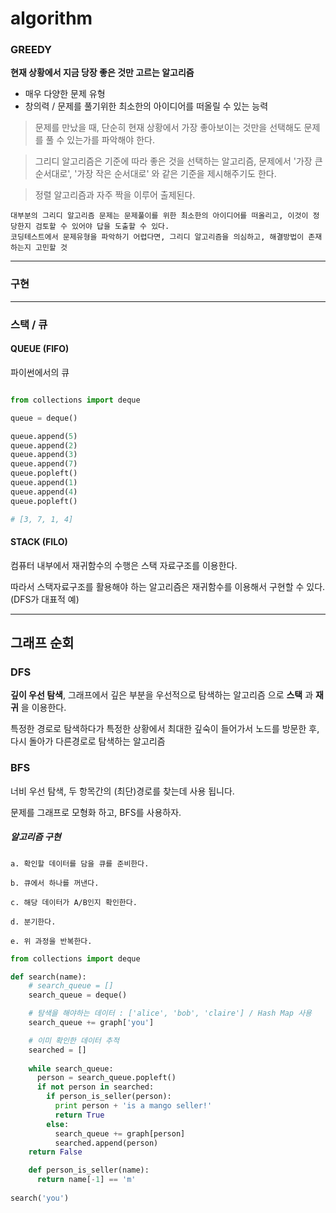 # algorithm

### GREEDY

**현재 상황에서 지금 당장 좋은 것만 고르는 알고리즘**

* 매우 다양한 문제 유형
* 창의력 / 문제를 풀기위한 최소한의 아이디어를 떠올릴 수 있는 능력

> 문제를 만났을 때, 단순히 현재 상황에서 가장 좋아보이는 것만을 선택해도 문제를 풀 수 있는가를 파악해야 한다.

> 그리디 알고리즘은 기준에 따라 좋은 것을 선택하는 알고리즘, 문제에서 '가장 큰 순서대로', '가장 작은 순서대로' 와 같은 기준을 제시해주기도 한다.

> 정렬 알고리즘과 자주 짝을 이루어 출제된다.

```
대부분의 그리디 알고리즘 문제는 문제풀이를 위한 최소한의 아이디어를 떠올리고, 이것이 정당한지 검토할 수 있어야 답을 도출할 수 있다.
코딩테스트에서 문제유형을 파악하기 어렵다면, 그리디 알고리즘을 의심하고, 해결방법이 존재하는지 고민할 것
```

---

### 구현

---

### 스택 / 큐

#### QUEUE (FIFO)
파이썬에서의 큐

```py

from collections import deque

queue = deque()

queue.append(5)
queue.append(2)
queue.append(3)
queue.append(7)
queue.popleft()
queue.append(1)
queue.append(4)
queue.popleft()

# [3, 7, 1, 4]
```

#### STACK (FILO)

컴퓨터 내부에서 재귀함수의 수행은 스택 자료구조를 이용한다.

따라서 스택자료구조를 활용해야 하는 알고리즘은 재귀함수를 이용해서 구현할 수 있다. (DFS가 대표적 예)

---

## 그래프 순회

### DFS 

**깊이 우선 탐색**, 그래프에서 깊은 부분을 우선적으로 탐색하는 알고리즘 으로 **스택** 과 **재귀** 을 이용한다.

특정한 경로로 탐색하다가 특정한 상황에서 최대한 깊숙이 들어가서 노드를 방문한 후, 다시 돌아가 다른경로로 탐색하는 알고리즘

### BFS

너비 우선 탐색, 두 항목간의 (최단)경로를 찾는데 사용 됩니다.

문제를 그래프로 모형화 하고, BFS를 사용하자.

##### 알고리즘 구현

```
a. 확인할 데이터를 담을 큐를 준비한다.

b. 큐에서 하나를 꺼낸다.

c. 해당 데이터가 A/B인지 확인한다.

d. 분기한다.

e. 위 과정을 반복한다.
```

```py
from collections import deque

def search(name):
    # search_queue = []
    search_queue = deque()

    # 탐색을 해야하는 데이터 : ['alice', 'bob', 'claire'] / Hash Map 사용
    search_queue += graph['you']

    # 이미 확인한 데이터 추적
    searched = []
    
    while search_queue:
      person = search_queue.popleft()
      if not person in searched:
        if person_is_seller(person):
          print person + 'is a mango seller!'
          return True
        else: 
          search_queue += graph[person]
          searched.append(person)
    return False

    def person_is_seller(name):
      return name[-1] == 'm'
      
search('you')
```


